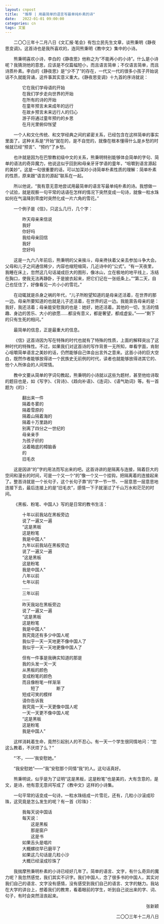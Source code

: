 ```yaml
---
layout: cnpost
title:  "推荐 | 用最简单的语言写最单纯朴素的诗"
date:   2022-01-01 09:00:00
categories: cn
tags: 文鉴
---
```



&emsp;&emsp;二〇〇三年十二月八日《文汇报·笔会》有包立民先生文章，谈熊秉明《静夜思变调》。这首诗也是我所喜欢的，连同熊秉明《教中文》集中的小诗。

&emsp;&emsp;熊秉明喜欢小诗，李白的《静夜思》他称之为“不能再小的小诗”。什么是小诗呢？我猜测他的意思，应该是不仅篇幅短小，而且语言简单；不仅语言简单，而且诗质朴素。李白的《静夜思》是“少不了”的存在，一代又一代的很多小孩子开始说话不久就能背诵，这件事其实意义重大。《静夜思变调》十九首的序诗就说：

&emsp;&emsp;&emsp;&emsp;它在我们学母语的开始<br>
&emsp;&emsp;&emsp;&emsp;在我们学步走向世界的开始<br>
&emsp;&emsp;&emsp;&emsp;在所有的诗的开始<br>
&emsp;&emsp;&emsp;&emsp;在童年预言未来成年的远行<br>
&emsp;&emsp;&emsp;&emsp;在故乡预言未来远行人的归心<br>
&emsp;&emsp;&emsp;&emsp;游子将通过童年预约的乡思<br>
&emsp;&emsp;&emsp;&emsp;在月光里俯仰怅望

&emsp;&emsp;一个人和文化传统、和文学经典之间的紧密关系，已经包含在这样简单的事实里面了。这种关系是“开始”就在的，是不自觉的，就像在根本懂得什么是乡愁的时候就已经“预言”、“预约”了乡愁。

&emsp;&emsp;也许就是因为在巴黎教初级中文的关系，熊秉明特别能够体会简单的字句、简单的语法的奇异魔力，他说这似乎回到和母亲牙牙学语的童年，“咀嚼到语言源起的美妙”。这是一句很重要的话，可以加深对小诗简单朴素性质的理解：简单朴素的性质，原来跟“语言的源起”联系在一起。

&emsp;&emsp;所以他说，“我有意无意地尝试用最简单的语言写最单纯朴素的诗。我想做一个试验，就是观察一句平常的话语在怎样的情况下突然变成一句诗，就像一粒水珠如何在气温降到零度时突然化成一片六角的雪花。”

&emsp;&emsp;一个例子是《信》，只这么几行，几个字：

&emsp;&emsp;&emsp;&emsp;昨天母亲来信说<br>
&emsp;&emsp;&emsp;&emsp;我好<br>
&emsp;&emsp;&emsp;&emsp;你好吗<br>
&emsp;&emsp;&emsp;&emsp;我给母亲回信<br>
&emsp;&emsp;&emsp;&emsp;我好<br>
&emsp;&emsp;&emsp;&emsp;您好吗<br>

&emsp;&emsp;这是一九六八年前后，熊秉明的父亲挨斗，母亲搀扶着父亲去参加斗争大会。父母和儿子之间通信稀少，内容也缩短缩简，几近诗中的“公式”。“有一天夜里，我睡在床上，忽然这几句话凝成巨大的图形，像冰山，立在极地的地平线上，冻结在胸口，使我无法再静卧，于是披衣起来，把它们记在一张纸条上。”“第二天，自己也怔住了，好像看见一片小小的雪花。”

&emsp;&emsp;在动辄就是杀身之祸的年代，“儿子所盼望知道的是母亲还活着，在世界的那一边。母亲所要知道的也就是儿子还活着，在世界的这一边。我能禀告母亲的是：我好，我还活着；母亲能安慰我的也是：她好，她还活着。其他的一切，生活的情趣、身边的苦乐、大小的欲愿……都没有意义，都是奢望，都成虚妄。”——“剩下的只有生死的相问。”

&emsp;&emsp;最简单的信息，正是最重大的信息。

&emsp;&emsp;《信》这首诗因为写在特殊的时代也就有了特殊的性质，上面的解释突出了这种时代的特殊性。不过，如果我们对这首诗的写作背景一无所知，单看字面，肯耐心咀嚼简单语言之美妙的话，仍然能够自己体会出言外之意来。这首小诗的巨大空白，既然作者能够放得进一个民族史无前例的时代，读者也就能够放得进其它的、他个人所体会的人间常情。

&emsp;&emsp;教中文要从简单的字词句教起，熊秉明的小诗就以这些为题材，甚至他给诗取的题目也是，如《写字》、《背诗》、《趋向补语》、《连词》、《语气助词》等。有一首题为《的》：

&emsp;&emsp;&emsp;&emsp;翻出来一件<br>
&emsp;&emsp;&emsp;&emsp;隔着冬雾的<br>
&emsp;&emsp;&emsp;&emsp;隔着雪原的<br>
&emsp;&emsp;&emsp;&emsp;隔着山隔着海的<br>
&emsp;&emsp;&emsp;&emsp;隔着十万里路的<br>
&emsp;&emsp;&emsp;&emsp;别离了四分之一世纪的<br>
&emsp;&emsp;&emsp;&emsp;母亲亲手<br>
&emsp;&emsp;&emsp;&emsp;为孩子织的<br>
&emsp;&emsp;&emsp;&emsp;沾着箱底的樟脑香<br>
&emsp;&emsp;&emsp;&emsp;的<br>
&emsp;&emsp;&emsp;&emsp;旧毛衣

&emsp;&emsp;这是因讲“的”字的用法而写出来的吧。这首诗讲的是隔离与连接，隔着巨大的空间和漫长的时间，可是一个又一个“的”像一个又一个挂钩，把隔离着的连接起来了。整首诗就是一个长句子，这个长句子靠“的”字一节一节、一层意思一层意思地连接下去，最后连接上的是“旧毛衣”，感情一下子就漫过了千山万水和茫茫的时间。

&emsp;&emsp;《黑板、粉笔、中国人》写的是日常的教书生活：

&emsp;&emsp;&emsp;&emsp;十年以前我站在黑板旁边<br>
&emsp;&emsp;&emsp;&emsp;说了一遍又一遍<br>
&emsp;&emsp;&emsp;&emsp;“这是黑板<br>
&emsp;&emsp;&emsp;&emsp;这是粉笔<br>
&emsp;&emsp;&emsp;&emsp;我是中国人”<br>
&emsp;&emsp;&emsp;&emsp;九年以前我站在黑板旁边<br>
&emsp;&emsp;&emsp;&emsp;说了一遍又一遍<br>
&emsp;&emsp;&emsp;&emsp;“这是黑板<br>
&emsp;&emsp;&emsp;&emsp;这是粉笔<br>
&emsp;&emsp;&emsp;&emsp;我是中国人”<br>
&emsp;&emsp;&emsp;&emsp;八年以前<br>
&emsp;&emsp;&emsp;&emsp;七年以前<br>
&emsp;&emsp;&emsp;&emsp;……<br>
&emsp;&emsp;&emsp;&emsp;三年以前<br>
&emsp;&emsp;&emsp;&emsp;……<br>
&emsp;&emsp;&emsp;&emsp;昨天我站在黑板旁边<br>
&emsp;&emsp;&emsp;&emsp;说了一遍又一遍<br>
&emsp;&emsp;&emsp;&emsp;“这是黑板<br>
&emsp;&emsp;&emsp;&emsp;这是粉笔<br>
&emsp;&emsp;&emsp;&emsp;我是中国人”<br>
&emsp;&emsp;&emsp;&emsp;我究竟还有多少中国人呢<br>
&emsp;&emsp;&emsp;&emsp;我似乎一天一天地更不像中国人了<br>
&emsp;&emsp;&emsp;&emsp;我似乎一天一天地更像中国人了

&emsp;&emsp;&emsp;&emsp;但有一件事是我确实知道的那是<br>
&emsp;&emsp;&emsp;&emsp;我的头发一天一天<br>
&emsp;&emsp;&emsp;&emsp;从黑板的颜色<br>
&emsp;&emsp;&emsp;&emsp;变成粉笔的颜色<br>
&emsp;&emsp;&emsp;&emsp;而且像粉笔一样渐渐<br>
&emsp;&emsp;&emsp;&emsp;&emsp;&emsp;短了&emsp;&emsp;&emsp;&emsp;断了<br>
&emsp;&emsp;&emsp;&emsp;短成可笑的模样<br>
&emsp;&emsp;&emsp;&emsp;请你告诉我<br>
&emsp;&emsp;&emsp;&emsp;我究竟一天一天更像中国人呢<br>
&emsp;&emsp;&emsp;&emsp;一天一天更不像中国人呢<br>
&emsp;&emsp;&emsp;&emsp;“这是黑板<br>
&emsp;&emsp;&emsp;&emsp;这是粉笔<br>
&emsp;&emsp;&emsp;&emsp;我是中国人”

&emsp;&emsp;这样消耗着生命，竟然引起别人的不忍心。有一天一个学生很同情地问：“您这么教着，不厌烦了么？”

&emsp;&emsp;“‘不，——’我安慰她。”

&emsp;&emsp;“我安慰她”——“我”安慰那个同情“我”的人。这句话真好。

&emsp;&emsp;熊秉明说，似乎是为了证明“这是黑板，这是粉笔”也是美的，大有含意的，是文，是诗，他有意无意间写成了《教中文》这样的小诗集。

&emsp;&emsp;一句平常的话变成一句诗，一粒水珠结成一片雪花，还有，几粒小沙滚成珍珠，这究竟是怎么发生的呢？有一首《珍珠》：

&emsp;&emsp;&emsp;&emsp;我每天说中国话<br>
&emsp;&emsp;&emsp;&emsp;每天说：<br>
&emsp;&emsp;&emsp;&emsp;&emsp;&emsp;这是黑板<br>
&emsp;&emsp;&emsp;&emsp;&emsp;&emsp;那是窗户<br>
&emsp;&emsp;&emsp;&emsp;&emsp;&emsp;这是书<br>
&emsp;&emsp;&emsp;&emsp;如果舌头是唱片<br>
&emsp;&emsp;&emsp;&emsp;大概螺纹早已磨平了<br>
&emsp;&emsp;&emsp;&emsp;如果这几句话是几粒小沙<br>
&emsp;&emsp;&emsp;&emsp;大概已经滚成珍珠了

&emsp;&emsp;我揣摩熊秉明朴素的小诗已经好几年了。简单的语言、文字，有什么奇异的魔力呢？我忽然感觉，我们其实不识字。我们中国人，念了很多书的中国人，其实对我们自己的语言、文字没有感情，没有感受到我们自己的语言、文字的魅力。我站在大学的讲台上，想着我们的教育，看着眼前的学生，听到自己说出来的字、词、句子，有时会突然沮丧起来。

<p align="right">张新颖</p>
<p align="right">二〇〇三年十二月八日</p>



